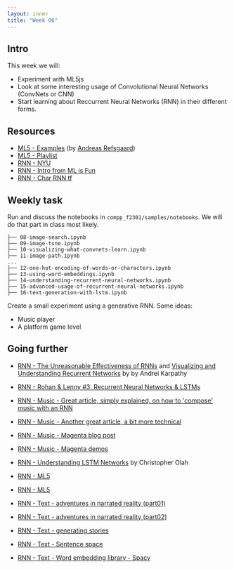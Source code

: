 ```yaml
---
layout: inner
title: "Week 06" 
---
```



## Intro

This week we will: 
+ Experiment with ML5js
+ Look at some interesting usage of Convolutional Neural Networks (ConvNets or CNN) 
+ Start learning about Reccurrent Neural Networks (RNN) in their different forms.


## Resources

+ [ML5 - Examples](https://ml5-fellowship-2020.github.io/examples/) (by [Andreas Refsgaard](https://github.com/AndreasRef))
+ [ML5 - Playlist](https://www.youtube.com/watch?v=26uABexmOX4&feature=youtu.be&list=PLRqwX-V7Uu6YPSwT06y_AEYTqIwbeam3y)
+ [RNN - NYU](https://github.com/ml5js/Intro-ML-Arts-IMA-F20/tree/main/07_rnn)
+ [RNN - Intro from ML is Fun](https://medium.com/@ageitgey/machine-learning-is-fun-part-2-a26a10b68df3)
+ [RNN - Char RNN tf](https://github.com/sherjilozair/char-rnn-tensorflow)

## Weekly task

Run and discuss the notebooks in `compp_f2301/samples/notebooks`. We will do that part in class most likely.

```
├── 08-image-search.ipynb
├── 09-image-tsne.ipynb
├── 10-visualizing-what-convnets-learn.ipynb
├── 11-image-path.ipynb
...
├── 12-one-hot-encoding-of-words-or-characters.ipynb
├── 13-using-word-embeddings.ipynb
├── 14-understanding-recurrent-neural-networks.ipynb
├── 15-advanced-usage-of-recurrent-neural-networks.ipynb
├── 16-text-generation-with-lstm.ipynb
```

Create a small experiment using a generative RNN. Some ideas:

+ Music player 
+ A platform game level

## Going further

+ [RNN - The Unreasonable Effectiveness of RNNs](http://karpathy.github.io/2015/05/21/rnn-effectiveness/) and [Visualizing and Understanding Recurrent Networks](https://skillsmatter.com/skillscasts/6611-visualizing-and-understanding-recurrent-networks) by by Andrei Karpathy
+ [RNN - Rohan & Lenny #3: Recurrent Neural Networks & LSTMs](https://ayearofai.com/rohan-lenny-3-recurrent-neural-networks-10300100899b)
+ [RNN - Music - Great article, simply explained, on how to 'compose' music with an RNN](https://maraoz.com/2016/02/02/abc-rnn/)
+ [RNN - Music - Another great article, a bit more technical](http://www.hexahedria.com/2015/08/03/composing-music-with-recurrent-neural-networks/)
+ [RNN - Music - Magenta blog post](https://magenta.tensorflow.org/performance-rnn)
+ [RNN - Music - Magenta demos](https://magenta.tensorflow.org/demos)
+ [RNN - Understanding LSTM Networks](http://colah.github.io/posts/2015-08-Understanding-LSTMs/) by Christopher Olah

+ [RNN - ML5 ](https://ml5js.org/docs/training-lstm)
+ [RNN - ML5 ](https://blog.paperspace.com/training-an-lstm-and-using-the-model-in-ml5-js)
+ [RNN - Text - adventures in narrated reality (part01)](https://medium.com/artists-and-machine-intelligence/adventures-in-narrated-reality-6516ff395ba3)
+ [RNN - Text - adventures in narrated reality (part02)](https://medium.com/artists-and-machine-intelligence/adventures-in-narrated-reality-part-ii-dc585af054cb)
+ [RNN - Text - generating stories](https://medium.com/@samim/generating-stories-about-images-d163ba41e4ed)
+ [RNN - Text - Sentence space](https://www.robinsloan.com/voyages-in-sentence-space/)
+ [RNN - Text - Word embedding library - Spacy]()
